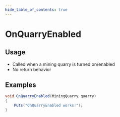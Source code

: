 ```yaml
---
hide_table_of_contents: true
---
```


# OnQuarryEnabled

## Usage

* Called when a mining quarry is turned on/enabled
* No return behavior

## Examples

```csharp title=""
void OnQuarryEnabled(MiningQuarry quarry)
{
    Puts("OnQuarryEnabled works!");
}
```
